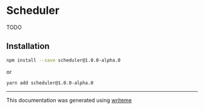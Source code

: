 # Scheduler

TODO

## Installation

```bash
npm install --save scheduler@1.0.0-alpha.0
```
or
```bash
yarn add scheduler@1.0.0-alpha.0
```

---
This documentation was generated using [writeme](https://www.npmjs.com/package/@pshaw/writeme)
